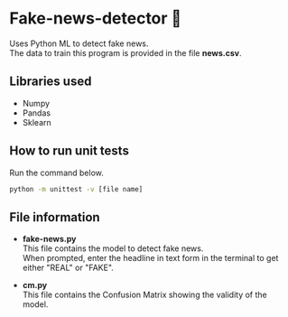 # Fake-news-detector 📰

Uses Python ML to detect fake news.  
The data to train this program is provided in the file **news.csv**.

## Libraries used

- Numpy
- Pandas
- Sklearn

## How to run unit tests

Run the command below.

```sh
python -m unittest -v [file name]
```

## File information

- **fake-news.py**  
This file contains the model to detect fake news.  
When prompted, enter the headline in text form in the terminal to get either "REAL" or "FAKE".

- **cm.py**  
This file contains the Confusion Matrix showing the validity of the model.
